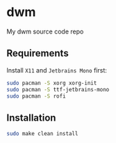 # dwm

My dwm source code repo

## Requirements

Install `X11` and `Jetbrains Mono` first:

```bash
sudo pacman -S xorg xorg-init
sudo pacman -S ttf-jetbrains-mono
sudo pacman -S rofi
```

## Installation

```bash
sudo make clean install
```


